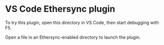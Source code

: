 # VS Code Ethersync plugin

To try this plugin, open this directory in VS Code, then start debugging with F5.

Open a file in an Ethersync-enabled directory to launch the plugin.
